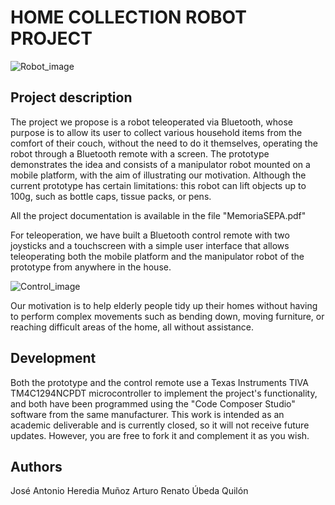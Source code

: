 # HOME COLLECTION ROBOT PROJECT
![Robot_image](https://github.com/ResitanceBot/beta-bot/blob/doc/images/RobotPresentacion.jpg)

## Project description
The project we propose is a robot teleoperated via Bluetooth, whose purpose is to allow its user to collect various household items from the comfort of their couch, without the need to do it themselves, operating the robot through a Bluetooth remote with a screen. The prototype demonstrates the idea and consists of a manipulator robot mounted on a mobile platform, with the aim of illustrating our motivation. Although the current prototype has certain limitations: this robot can lift objects up to 100g, such as bottle caps, tissue packs, or pens.

All the project documentation is available in the file "MemoriaSEPA.pdf"

For teleoperation, we have built a Bluetooth control remote with two joysticks and a touchscreen with a simple user interface that allows teleoperating both the mobile platform and the manipulator robot of the prototype from anywhere in the house.

![Control_image](https://github.com/ResitanceBot/beta-bot/blob/doc/images/Control.jpg)


Our motivation is to help elderly people tidy up their homes without having to perform complex movements such as bending down, moving furniture, or reaching difficult areas of the home, all without assistance.

## Development
Both the prototype and the control remote use a Texas Instruments TIVA TM4C1294NCPDT microcontroller to implement the project's functionality, and both have been programmed using the "Code Composer Studio" software from the same manufacturer.
This work is intended as an academic deliverable and is currently closed, so it will not receive future updates. However, you are free to fork it and complement it as you wish.

## Authors
José Antonio Heredia Muñoz
Arturo Renato Úbeda Quilón



